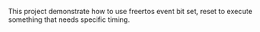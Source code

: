 This project demonstrate how to use freertos event bit set, reset to execute something that needs specific timing.